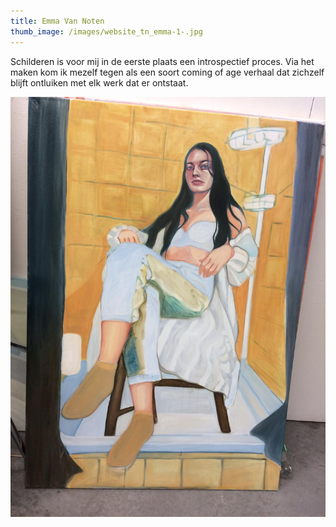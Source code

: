 ```yaml
---
title: Emma Van Noten
thumb_image: /images/website_tn_emma-1-.jpg
---
```

Schilderen is voor mij in de eerste plaats een introspectief proces. Via het maken kom ik mezelf tegen als een soort coming of age verhaal dat zichzelf blijft ontluiken met elk werk dat er ontstaat.

![](/images/188109108_509031873582836_1631493046074351862_n.jpg)